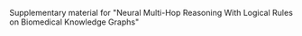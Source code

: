 Supplementary material for "Neural Multi-Hop Reasoning With Logical Rules on Biomedical Knowledge Graphs"
